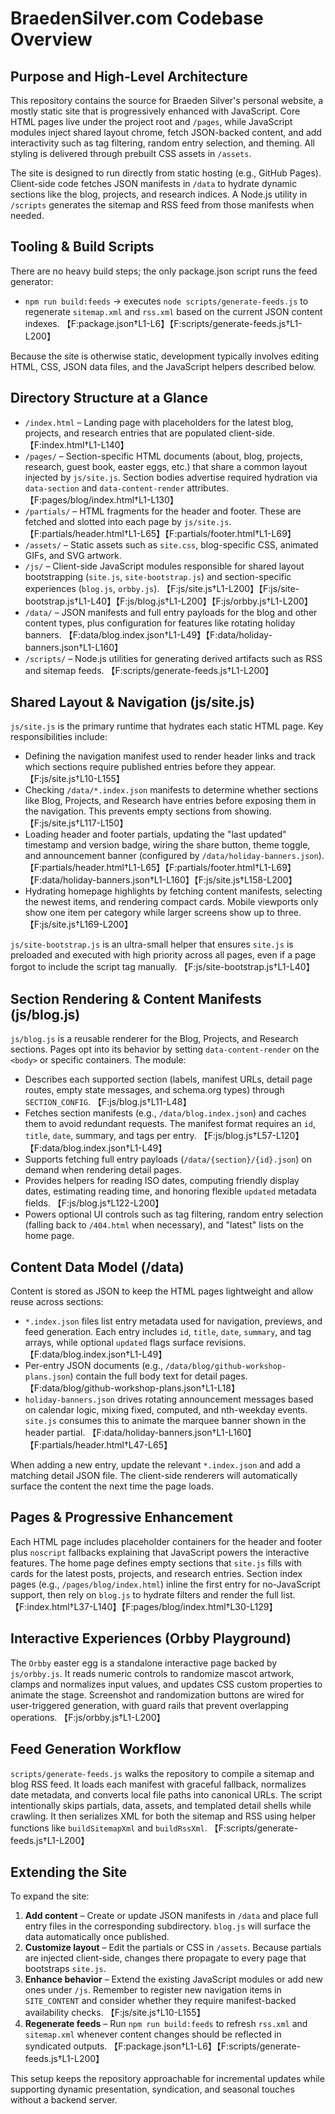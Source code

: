 # BraedenSilver.com Codebase Overview

## Purpose and High-Level Architecture
This repository contains the source for Braeden Silver's personal website, a mostly static site that is progressively enhanced with JavaScript. Core HTML pages live under the project root and `/pages`, while JavaScript modules inject shared layout chrome, fetch JSON-backed content, and add interactivity such as tag filtering, random entry selection, and theming. All styling is delivered through prebuilt CSS assets in `/assets`.

The site is designed to run directly from static hosting (e.g., GitHub Pages). Client-side code fetches JSON manifests in `/data` to hydrate dynamic sections like the blog, projects, and research indices. A Node.js utility in `/scripts` generates the sitemap and RSS feed from those manifests when needed.

## Tooling & Build Scripts
There are no heavy build steps; the only package.json script runs the feed generator:

- `npm run build:feeds` &rarr; executes `node scripts/generate-feeds.js` to regenerate `sitemap.xml` and `rss.xml` based on the current JSON content indexes. 【F:package.json†L1-L6】【F:scripts/generate-feeds.js†L1-L200】

Because the site is otherwise static, development typically involves editing HTML, CSS, JSON data files, and the JavaScript helpers described below.

## Directory Structure at a Glance
- `/index.html` – Landing page with placeholders for the latest blog, projects, and research entries that are populated client-side. 【F:index.html†L1-L140】
- `/pages/` – Section-specific HTML documents (about, blog, projects, research, guest book, easter eggs, etc.) that share a common layout injected by `js/site.js`. Section bodies advertise required hydration via `data-section` and `data-content-render` attributes. 【F:pages/blog/index.html†L1-L130】
- `/partials/` – HTML fragments for the header and footer. These are fetched and slotted into each page by `js/site.js`. 【F:partials/header.html†L1-L65】【F:partials/footer.html†L1-L69】
- `/assets/` – Static assets such as `site.css`, blog-specific CSS, animated GIFs, and SVG artwork.
- `/js/` – Client-side JavaScript modules responsible for shared layout bootstrapping (`site.js`, `site-bootstrap.js`) and section-specific experiences (`blog.js`, `orbby.js`). 【F:js/site.js†L1-L200】【F:js/site-bootstrap.js†L1-L40】【F:js/blog.js†L1-L200】【F:js/orbby.js†L1-L200】
- `/data/` – JSON manifests and full entry payloads for the blog and other content types, plus configuration for features like rotating holiday banners. 【F:data/blog.index.json†L1-L49】【F:data/holiday-banners.json†L1-L160】
- `/scripts/` – Node.js utilities for generating derived artifacts such as RSS and sitemap feeds. 【F:scripts/generate-feeds.js†L1-L200】

## Shared Layout & Navigation (js/site.js)
`js/site.js` is the primary runtime that hydrates each static HTML page. Key responsibilities include:

- Defining the navigation manifest used to render header links and track which sections require published entries before they appear. 【F:js/site.js†L10-L155】
- Checking `/data/*.index.json` manifests to determine whether sections like Blog, Projects, and Research have entries before exposing them in the navigation. This prevents empty sections from showing. 【F:js/site.js†L117-L150】
- Loading header and footer partials, updating the "last updated" timestamp and version badge, wiring the share button, theme toggle, and announcement banner (configured by `/data/holiday-banners.json`). 【F:partials/header.html†L1-L65】【F:partials/footer.html†L1-L69】【F:data/holiday-banners.json†L1-L160】【F:js/site.js†L158-L200】
- Hydrating homepage highlights by fetching content manifests, selecting the newest items, and rendering compact cards. Mobile viewports only show one item per category while larger screens show up to three. 【F:js/site.js†L169-L200】

`js/site-bootstrap.js` is an ultra-small helper that ensures `site.js` is preloaded and executed with high priority across all pages, even if a page forgot to include the script tag manually. 【F:js/site-bootstrap.js†L1-L40】

## Section Rendering & Content Manifests (js/blog.js)
`js/blog.js` is a reusable renderer for the Blog, Projects, and Research sections. Pages opt into its behavior by setting `data-content-render` on the `<body>` or specific containers. The module:

- Describes each supported section (labels, manifest URLs, detail page routes, empty state messages, and schema.org types) through `SECTION_CONFIG`. 【F:js/blog.js†L11-L48】
- Fetches section manifests (e.g., `/data/blog.index.json`) and caches them to avoid redundant requests. The manifest format requires an `id`, `title`, `date`, summary, and tags per entry. 【F:js/blog.js†L57-L120】【F:data/blog.index.json†L1-L49】
- Supports fetching full entry payloads (`/data/{section}/{id}.json`) on demand when rendering detail pages.
- Provides helpers for reading ISO dates, computing friendly display dates, estimating reading time, and honoring flexible `updated` metadata fields. 【F:js/blog.js†L122-L200】
- Powers optional UI controls such as tag filtering, random entry selection (falling back to `/404.html` when necessary), and "latest" lists on the home page.

## Content Data Model (/data)
Content is stored as JSON to keep the HTML pages lightweight and allow reuse across sections:

- `*.index.json` files list entry metadata used for navigation, previews, and feed generation. Each entry includes `id`, `title`, `date`, `summary`, and tag arrays, while optional `updated` flags surface revisions. 【F:data/blog.index.json†L1-L49】
- Per-entry JSON documents (e.g., `/data/blog/github-workshop-plans.json`) contain the full body text for detail pages. 【F:data/blog/github-workshop-plans.json†L1-L18】
- `holiday-banners.json` drives rotating announcement messages based on calendar logic, mixing fixed, computed, and nth-weekday events. `site.js` consumes this to animate the marquee banner shown in the header partial. 【F:data/holiday-banners.json†L1-L160】【F:partials/header.html†L47-L65】

When adding a new entry, update the relevant `*.index.json` and add a matching detail JSON file. The client-side renderers will automatically surface the content the next time the page loads.

## Pages & Progressive Enhancement
Each HTML page includes placeholder containers for the header and footer plus `noscript` fallbacks explaining that JavaScript powers the interactive features. The home page defines empty sections that `site.js` fills with cards for the latest posts, projects, and research entries. Section index pages (e.g., `/pages/blog/index.html`) inline the first entry for no-JavaScript support, then rely on `blog.js` to hydrate filters and render the full list. 【F:index.html†L37-L140】【F:pages/blog/index.html†L30-L129】

## Interactive Experiences (Orbby Playground)
The `Orbby` easter egg is a standalone interactive page backed by `js/orbby.js`. It reads numeric controls to randomize mascot artwork, clamps and normalizes input values, and updates CSS custom properties to animate the stage. Screenshot and randomization buttons are wired for user-triggered generation, with guard rails that prevent overlapping operations. 【F:js/orbby.js†L1-L200】

## Feed Generation Workflow
`scripts/generate-feeds.js` walks the repository to compile a sitemap and blog RSS feed. It loads each manifest with graceful fallback, normalizes date metadata, and converts local file paths into canonical URLs. The script intentionally skips partials, data, assets, and templated detail shells while crawling. It then serializes XML for both the sitemap and RSS using helper functions like `buildSitemapXml` and `buildRssXml`. 【F:scripts/generate-feeds.js†L1-L200】

## Extending the Site
To expand the site:

1. **Add content** – Create or update JSON manifests in `/data` and place full entry files in the corresponding subdirectory. `blog.js` will surface the data automatically once published.
2. **Customize layout** – Edit the partials or CSS in `/assets`. Because partials are injected client-side, changes there propagate to every page that bootstraps `site.js`.
3. **Enhance behavior** – Extend the existing JavaScript modules or add new ones under `/js`. Remember to register new navigation items in `SITE_CONTENT` and consider whether they require manifest-backed availability checks. 【F:js/site.js†L10-L155】
4. **Regenerate feeds** – Run `npm run build:feeds` to refresh `rss.xml` and `sitemap.xml` whenever content changes should be reflected in syndicated outputs. 【F:package.json†L1-L6】【F:scripts/generate-feeds.js†L1-L200】

This setup keeps the repository approachable for incremental updates while supporting dynamic presentation, syndication, and seasonal touches without a backend server.
